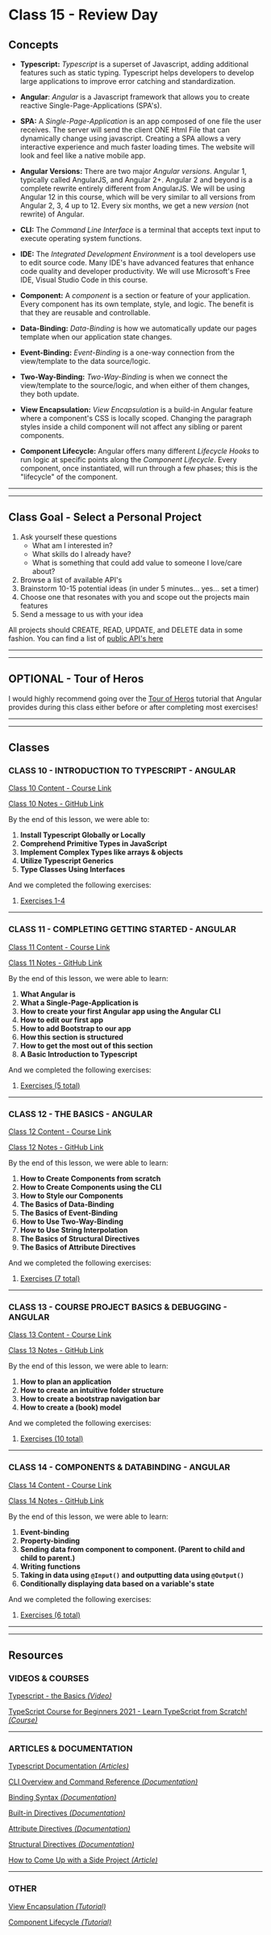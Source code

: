 # Class 15 - Review Day

## Concepts

- **Typescript:** _Typescript_ is a superset of Javascript, adding additional features such as static typing. Typescript helps developers to develop large applications to improve error catching and standardization.

- **Angular**: _Angular_ is a Javascript framework that allows you to create reactive Single-Page-Applications (SPA's).

- **SPA:** A _Single-Page-Application_ is an app composed of one file the user receives. The server will send the client ONE Html File that can dynamically change using javascript. Creating a SPA allows a very interactive experience and much faster loading times. The website will look and feel like a native mobile app.

- **Angular Versions:** There are two major _Angular versions_. Angular 1, typically called AngularJS, and Angular 2+. Angular 2 and beyond is a complete rewrite entirely different from AngularJS. We will be using Angular 12 in this course, which will be very similar to all versions from Angular 2, 3, 4 up to 12. Every six months, we get a new _version_ (not rewrite) of Angular.

- **CLI:** The _Command Line Interface_ is a terminal that accepts text input to execute operating system functions.

- **IDE:** The _Integrated Development Environment_ is a tool developers use to edit source code. Many IDE's have advanced features that enhance code quality and developer productivity. We will use Microsoft's Free IDE, Visual Studio Code in this course.

- **Component:** A _component_ is a section or feature of your application. Every component has its own template, style, and logic. The benefit is that they are reusable and controllable.

- **Data-Binding:** _Data-Binding_ is how we automatically update our pages template when our application state changes.

- **Event-Binding:** _Event-Binding_ is a one-way connection from the view/template to the data source/logic.

- **Two-Way-Binding:** _Two-Way-Binding_ is when we connect the view/template to the source/logic, and when either of them changes, they both update.

- **View Encapsulation:** _View Encapsulation_ is a build-in Angular feature where a component's CSS is locally scoped. Changing the paragraph styles inside a child component will not affect any sibling or parent components.

- **Component Lifecycle:** Angular offers many different _Lifecycle Hooks_ to run logic at specific points along the _Component Lifecycle_. Every component, once instantiated, will run through a few phases; this is the "lifecycle" of the component.

---

---

## Class Goal - Select a Personal Project

1. Ask yourself these questions
   - What am I interested in?
   - What skills do I already have?
   - What is something that could add value to someone I love/care about?
2. Browse a list of available API's
3. Brainstorm 10-15 potential ideas (in under 5 minutes... yes... set a timer)
4. Choose one that resonates with you and scope out the projects main features
5. Send a message to us with your idea

All projects should CREATE, READ, UPDATE, and DELETE data in some fashion. You can find a list of [public API's here](https://github.com/public-api-lists/public-api-lists)

---

---

## OPTIONAL - Tour of Heros

I would highly recommend going over the [Tour of Heros](https://angular.io/tutorial) tutorial that Angular provides during this class either before or after completing most exercises!

---

---

## Classes

### CLASS 10 - INTRODUCTION TO TYPESCRIPT - ANGULAR

[Class 10 Content - Course Link](https://pro.academind.com/courses/765847/lectures/31897233)

[Class 10 Notes - GitHub Link](https://github.com/WilderDev/Codefi_Front-End_Student-Notes/blob/main/C10__Introduction-to-Typescript__Angular/Class/C10_NOTES.md)

By the end of this lesson, we were able to:

1. **Install Typescript Globally or Locally**
2. **Comprehend Primitive Types in JavaScript**
3. **Implement Complex Types like arrays & objects**
4. **Utilize Typescript Generics**
5. **Type Classes Using Interfaces**

And we completed the following exercises:

1. [Exercises 1-4](https://github.com/WilderDev/Codefi_Front-End_Student-Notes/blob/main/C10__Introduction-to-Typescript__Angular/Class/C10_EXERCISES.md)

---

### CLASS 11 - COMPLETING GETTING STARTED - ANGULAR

[Class 11 Content - Course Link](https://pro.academind.com/courses/765847/lectures/13865920)

[Class 11 Notes - GitHub Link](https://github.com/WilderDev/Codefi_Front-End_Student-Notes/blob/main/C11__Completing-Getting-Started__Angular/C11_NOTES.md)

By the end of this lesson, we were able to learn:

1. **What Angular is**
2. **What a Single-Page-Application is**
3. **How to create your first Angular app using the Angular CLI**
4. **How to edit our first app**
5. **How to add Bootstrap to our app**
6. **How this section is structured**
7. **How to get the most out of this section**
8. **A Basic Introduction to Typescript**

And we completed the following exercises:

1. [Exercises (5 total)](https://github.com/WilderDev/Codefi_Front-End_Student-Notes/blob/main/C11__Completing-Getting-Started__Angular/C11_EXERCISES.md)

---

### CLASS 12 - THE BASICS - ANGULAR

[Class 12 Content - Course Link](https://pro.academind.com/courses/765847/lectures/13901064)

[Class 12 Notes - GitHub Link](https://github.com/WilderDev/Codefi_Front-End_Student-Notes/blob/main/C12__The-Basics__Angular/C12_NOTES.md)

By the end of this lesson, we were able to learn:

1. **How to Create Components from scratch**
2. **How to Create Components using the CLI**
3. **How to Style our Components**
4. **The Basics of Data-Binding**
5. **The Basics of Event-Binding**
6. **How to Use Two-Way-Binding**
7. **How to Use String Interpolation**
8. **The Basics of Structural Directives**
9. **The Basics of Attribute Directives**

And we completed the following exercises:

1. [Exercises (7 total)](https://github.com/WilderDev/Codefi_Front-End_Student-Notes/blob/main/C12__The-Basics__Angular/C12_EXERCISES.md)

---

### CLASS 13 - COURSE PROJECT BASICS & DEBUGGING - ANGULAR

[Class 13 Content - Course Link](https://pro.academind.com/courses/765847/lectures/13901423)

[Class 13 Notes - GitHub Link](https://github.com/WilderDev/Codefi_Front-End_Student-Notes/blob/main/C13__Course-Project-Basics-Debugging__Angular/C13_NOTES.md)

By the end of this lesson, we were able to learn:

1. **How to plan an application**
2. **How to create an intuitive folder structure**
3. **How to create a bootstrap navigation bar**
4. **How to create a (book) model**

And we completed the following exercises:

1. [Exercises (10 total)](https://github.com/WilderDev/Codefi_Front-End_Student-Notes/blob/main/C13__Course-Project-Basics-Debugging__Angular/C13_EXERCISES.md)

---

### CLASS 14 - COMPONENTS & DATABINDING - ANGULAR

[Class 14 Content - Course Link](https://pro.academind.com/courses/765847/lectures/13901530)

[Class 14 Notes - GitHub Link](https://github.com/WilderDev/Codefi_Front-End_Student-Notes/blob/main/C14__Components-Databinding__Angular/C14_NOTES.md)

By the end of this lesson, we were able to learn:

1. **Event-binding**
2. **Property-binding**
3. **Sending data from component to component. (Parent to child and child to parent.)**
4. **Writing functions**
5. **Taking in data using `@Input()` and outputting data using `@Output()`**
6. **Conditionally displaying data based on a variable's state**

And we completed the following exercises:

1. [Exercises (6 total)](https://github.com/WilderDev/Codefi_Front-End_Student-Notes/blob/main/C14__Components-Databinding__Angular/C14_EXERCISES.md)

---

---

## Resources

### VIDEOS & COURSES

[Typescript - the Basics _(Video)_](https://www.youtube.com/watch?v=ahCwqrYpIuM&ab_channel=Fireship)

[TypeScript Course for Beginners 2021 - Learn TypeScript from Scratch! _(Course)_](https://www.youtube.com/watch?v=BwuLxPH8IDs&ab_channel=Academind)

---

### ARTICLES & DOCUMENTATION

[Typescript Documentation _(Articles)_](https://www.typescriptlang.org/docs/)

[CLI Overview and Command Reference _(Documentation)_](https://angular.io/cli)

[Binding Syntax _(Documentation)_](https://angular.io/guide/binding-syntax)

[Built-in Directives _(Documentation)_](https://angular.io/guide/built-in-directives)

[Attribute Directives _(Documentation)_](https://angular.io/guide/attribute-directives)

[Structural Directives _(Documentation)_](https://angular.io/guide/structural-directives)

[How to Come Up with a Side Project _(Article)_](https://blog.producthunt.com/how-to-come-up-with-side-project-ideas-4a2c8049deba)

---

### OTHER

[View Encapsulation _(Tutorial)_](https://angular.io/guide/view-encapsulation)

[Component Lifecycle _(Tutorial)_](https://angular.io/guide/lifecycle-hooks)
